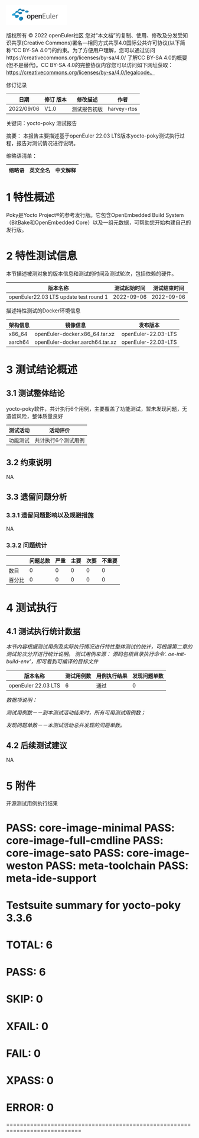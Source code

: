 ![openEuler ico](../../images/openEuler.png)

版权所有 © 2022  openEuler社区
 您对“本文档”的复制、使用、修改及分发受知识共享(Creative Commons)署名—相同方式共享4.0国际公共许可协议(以下简称“CC BY-SA 4.0”)的约束。为了方便用户理解，您可以通过访问https://creativecommons.org/licenses/by-sa/4.0/ 了解CC BY-SA 4.0的概要 (但不是替代)。CC BY-SA 4.0的完整协议内容您可以访问如下网址获取：https://creativecommons.org/licenses/by-sa/4.0/legalcode。

修订记录

| 日期           | 修订        版本 | 修改描述           | 作者         |
| -------------- | --------------- | ------------------- | ------------ |
| 2022/09/06     |   V1.0          |      测试报告初版   | harvey-rtos  |

关键词：yocto-poky 测试报告 

摘要：
    本报告主要描述基于openEuler 22.03 LTS版本yocto-poky测试执行过程，报告对测试情况进行说明。

缩略语清单：

| 缩略语 | 英文全名 | 中文解释 |
| ------ | -------- | -------- |

# 1     特性概述

Poky是Yocto Project®的参考发行版。它包含OpenEmbedded Build System（BitBake和OpenEmbedded Core）以及一组元数据，可帮助您开始构建自己的发行版。

# 2     特性测试信息

本节描述被测对象的版本信息和测试的时间及测试轮次，包括依赖的硬件。

| 版本名称                               | 测试起始时间 | 测试结束时间 |
| -------------------------------------- | ------------ | ------------ |
| openEuler22.03 LTS update test round 1 | 2022-09-06   | 2022-09-06   |

描述特性测试的Docker环境信息

| 架构信息 | 镜像信息                        | 发布版本            |
| -------- | --------------------------------| ------------------- |
|  x86_64  | openEuler-docker.x86_64.tar.xz  | openEuler-22.03-LTS |
|  aarch64 | openEuler-docker.aarch64.tar.xz | openEuler-22.03-LTS |

# 3     测试结论概述

## 3.1   测试整体结论

   yocto-poky软件，共计执行6个用例，主要覆盖了功能测试，暂未发现问题，无遗留风险，整体质量良好

| 测试活动 | 活动评价            |
| -------- | ------------------- |
| 功能测试 | 共计执行6个测试用例 |

## 3.2   约束说明

NA

## 3.3   遗留问题分析

### 3.3.1 遗留问题影响以及规避措施

NA

### 3.3.2 问题统计

|        | 问题总数 | 严重 | 主要 | 次要 | 不重要 |
| ------ | -------- | ---- | ---- | ---- | ------ |
| 数目   | 0        | 0    | 0    | 0    | 0      |
| 百分比 | 0        | 0    | 0    | 0    | 0      |

# 4     测试执行

## 4.1   测试执行统计数据

*本节内容根据测试用例及实际执行情况进行特性整体测试的统计，可根据第二章的测试轮次分开进行统计说明。*
*测试用例来源：*
*源码包根目录执行命令‘. oe-init-build-env’，即可看到可编译的目标文件*

| 版本名称            | 测试用例数 | 用例执行结果 | 发现问题单数 |
| ------------------- | ---------- | ------------ | ------------ |
| openEuler 22.03 LTS | 6          | 通过         | 0            |


*数据项说明：*

*测试用例数－－到本测试活动结束时，所有可用测试用例数；*

*发现问题单数－－本测试活动总共发现的问题单数。*

## 4.2   后续测试建议

NA

# 5     附件

开源测试用例执行结果

PASS: core-image-minimal
PASS: core-image-full-cmdline
PASS: core-image-sato
PASS: core-image-weston
PASS: meta-toolchain
PASS: meta-ide-support
============================================================================
Testsuite summary for yocto-poky 3.3.6
============================================================================
# TOTAL: 6
# PASS:  6
# SKIP:  0
# XFAIL: 0
# FAIL:  0
# XPASS: 0
# ERROR: 0
============================================================================


